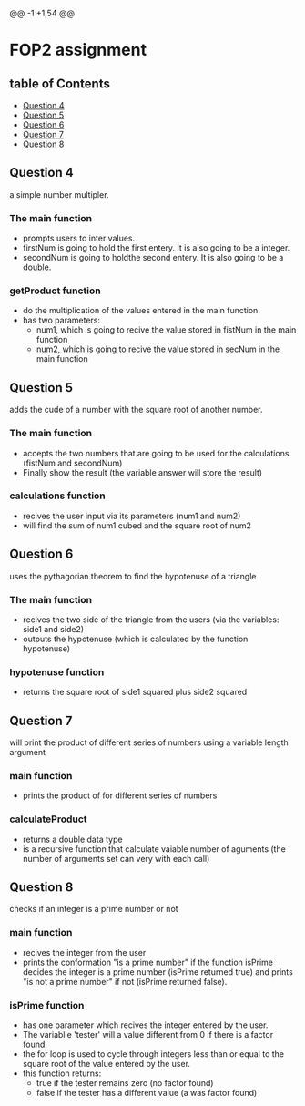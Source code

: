
@@ -1 +1,54 @@
# FOP2 assignment
## table of Contents
- [Question 4](#Question4)
- [Question 5](#Question5)
- [Question 6](#Question6)
- [Question 7](#Question7)
- [Question 8](#Question8)
## Question 4 <a name="Question4"></a>
a simple number multipler.
### The main function
- prompts users to inter values.
- firstNum is going to hold the first entery. It is also going to be a integer.
- secondNum is going to holdthe second entery. It is also going to be a double.
### getProduct function
- do the multiplication of the values entered in the main function.
- has two parameters:
  - num1, which is going to recive the value stored in fistNum in the main function
  - num2, which is going to recive the value stored in secNum in the main function
## Question 5 <a name="Question5"></a>
adds the cude of a number with the square root of another number.
### The main function
- accepts the two numbers that are going to be used for the calculations (fistNum and secondNum)
- Finally show the result (the variable answer will store the result)
### calculations function
- recives the user input via its parameters (num1 and num2)
- will find the sum of num1 cubed and the square root of num2
## Question 6 <a name="Question6"></a>
uses the pythagorian theorem to find the hypotenuse of a triangle
### The main function
- recives the two side of the triangle from the users (via the variables: side1 and side2)
- outputs the hypotenuse (which is calculated by the function hypotenuse)
### hypotenuse function
- returns the square root of side1 squared plus side2 squared
## Question 7 <a name="Question7"></a>
will print the product of different series of numbers using a variable length argument
### main function
- prints the product of for different series of numbers
### calculateProduct
- returns a double data type
- is a recursive function that calculate vaiable number of aguments (the number of arguments set can very with each call)
## Question 8 <a name="Question8"></a>
checks if an integer is a prime number or not
### main function
- recives the integer from the user 
- prints the conformation "is a prime number" if the function isPrime decides the integer is a prime number (isPrime returned true) and prints "is not a prime number" if not (isPrime returned false). 
### isPrime function
- has one parameter which recives the integer entered by the user.
- The variablle 'tester' will a value different from 0 if there is a factor found.
- the for loop is used to cycle through integers less than or equal to the square root of the value entered by the user.
- this function returns:
  - true if the tester remains zero (no factor found)
  - false if the tester has a different value (a was factor found)

